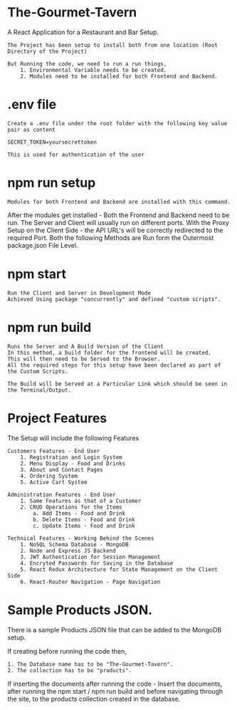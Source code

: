 # The-Gourmet-Tavern

A React Application for a Restaurant and Bar Setup.

    The Project has been setup to install both from one location (Root Directory of the Project)

    But Running the code, we need to run a run things, 
        1. Environmental Variable needs to be created. 
        2. Modules need to be installed for both Frontend and Backend.

#  .env file
    Create a .env file under the root folder with the following key value pair as content
    
    SECRET_TOKEN=yoursecrettoken

    This is used for authentication of the user

#   npm run setup

    Modules for both Frontend and Backend are installed with this command.
    

After the modules get installed - Both the Frontend and Backend need to be run.
The Server and Client will usually run on different ports. 
With the Proxy Setup on the Client Side - the API URL's will be correctly redirected to the required Port.
Both the following Methods are Run form the Outermost package.json File Level.
    
#   npm start
    Run the Client and Server in Development Mode
    Achieved Using package "concurrently" and defined "custom scripts".
    
#   npm run build
    Runs the Server and A Build Version of the Client
    In this method, a build folder for the frontend will be created.
    This will then need to be Served to the Browser. 
    All the required steps for this setup have been declared as part of the Custom Scripts.
    
    The Build will be Served at a Particular Link which should be seen in the Terminal/Output. 

#   Project Features
The Setup will include the following Features

    Customers Features - End User
        1. Registration and Login System
        2. Menu Display - Food and Drinks
        3. About and Contact Pages
        4. Ordering System
        5. Active Cart System

    Administration Features - End User
        1. Same Features as that of a Customer 
        2. CRUD Operations for the Items
            a. Add Items - Food and Drink
            b. Delete Items - Food and Drink
            c. Update Items - Food and Drink

    Technical Features - Working Behind the Scenes
        1. NoSQL Schema Database - MongoDB
        2. Node and Express JS Backend
        3. JWT Authentication for Session Management
        4. Encryted Passwords for Saving in the Database
        5. React Redux Architecture for State Management on the Client Side
        6. React-Router Navigation - Page Navigation 

# Sample Products JSON.
There is a sample Products JSON file that can be added to the MongoDB setup. 

If creating before running the code then, 

    1. The Database name has to be "The-Gourmet-Tavern". 
    2. The collection has to be "products".

If inserting the documents after running the code - 
    Insert the documents, after running the npm start / npm run build and before navigating through the site, to the products collection created in the database.
